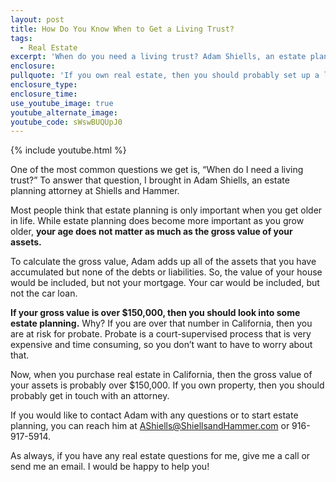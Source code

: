```yaml
---
layout: post
title: How Do You Know When to Get a Living Trust?
tags:
  - Real Estate
excerpt: 'When do you need a living trust? Adam Shiells, an estate planning attorney at Shiells and Hammer, is here to discuss a few things you should know.'
enclosure:
pullquote: 'If you own real estate, then you should probably set up a living trust.'
enclosure_type:
enclosure_time:
use_youtube_image: true
youtube_alternate_image:
youtube_code: sWswBUQUpJ0
---
```



{% include youtube.html %}

One of the most common questions we get is, “When do I need a living trust?” To answer that question, I brought in Adam Shiells, an estate planning attorney at Shiells and Hammer.&nbsp;

Most people think that estate planning is only important when you get older in life. While estate planning does become more important as you grow older, **your age does not matter as much as the gross value of your assets.**&nbsp;

To calculate the gross value, Adam adds up all of the assets that you have accumulated but none of the debts or liabilities. So, the value of your house would be included, but not your mortgage. Your car would be included, but not the car loan.&nbsp;

**If your gross value is over $150,000, then you should look into some estate planning.** Why? If you are over that number in California, then you are at risk for probate. Probate is a court-supervised process that is very expensive and time consuming, so you don’t want to have to worry about that.&nbsp;

Now, when you purchase real estate in California, then the gross value of your assets is probably over $150,000. If you own property, then you should probably get in touch with an attorney.&nbsp;

If you would like to contact Adam with any questions or to start estate planning, you can reach him at [AShiells@ShiellsandHammer.com](javascript:void(location.href='mailto:'+String.fromCharCode(65,83,104,105,101,108,108,115,64,83,104,105,101,108,108,115,97,110,100,72,97,109,109,101,114,46,99,111,109))) or 916-917-5914.&nbsp;

As always, if you have any real estate questions for me, give me a call or send me an email. I would be happy to help you!